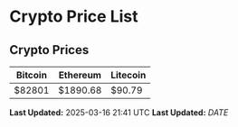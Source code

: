 # Crypto Price List

## Crypto Prices
| Bitcoin | Ethereum | Litecoin |
| ------- | -------- | -------- |
| $82801 | $1890.68 | $90.79 |
**Last Updated:** 2025-03-16 21:41 UTC
**Last Updated:** $DATE$
